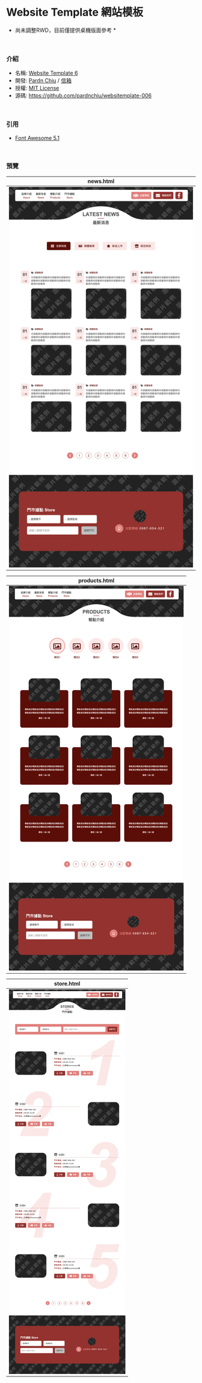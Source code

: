 # Website Template 網站模板

* 尚未調整RWD，目前僅提供桌機版面參考 *

<br>

### 介紹

- 名稱: [Website Template 6](https://pardnchiu.github.io/websitemplate-006/)
- 開發: [Pardn Chiu](https://facebook.com/chiuchingwei) / [信箱](mailto:chiuchingwei@icloud.com)
- 授權: [MIT License](./LICENSE)
- 源碼: https://github.com/pardnchiu/websitemplate-006

<br>

### 引用

- [Font Awesome 5.1](https://fontawesome.com)

<br>

### 預覽

| news.html |
| --- |
| ![news.html](./preview/news.png) |


| products.html |
| --- |
| ![products.html](./preview/products.png) |

| store.html |
| --- |
| ![store.html](./preview/store.png) |
